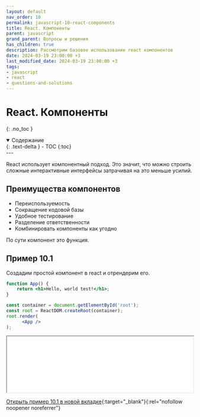 ```yaml
---
layout: default
nav_order: 10
permalink: javascript-10-react-components
title: React. Компоненты
parent: javascript
grand_parent: Вопросы и решения
has_children: true
description: Рассмотрим базовое использование react компонентов
date: 2024-03-19 23:00:00 +3
last_modified_date: 2024-03-19 23:00:00 +3
tags:
- javascript
- react
- questions-and-solutions
---
```


# React. Компоненты
{: .no_toc }

<details open markdown="block">
  <summary>
    Содержание
  </summary>
  {: .text-delta }
- TOC
{:toc}
</details>
---

React использует компонентный подход. 
Это значит, что можно строить сложные интерактивные интерфейсы затрачивая на это меньше усилий.

## Преимущества компонентов

- Переиспользуемость
- Сокращение кодовой базы
- Удобное тестирование
- Разделение ответственности
- Комбинировать компоненты как угодно

По сути компонент это функция.

## Пример 10.1

Создадим простой компонент в react и отрендерим его.

````jsx
function App() {
    return <h1>Hello, world test!</h1>;
}

const container = document.getElementById('root');
const root = ReactDOM.createRoot(container);
root.render(
      <App />
);
````

<iframe class="" loading="lazy" title="" src="/assets/demo/qs/javascript/10/10.1-react.html" height="152" width="100%"></iframe>

[Открыть пример 10.1 в новой вкладке](/assets/demo/qs/javascript/10/10.1-react.html){:target="_blank"}{:rel="nofollow noopener noreferrer"}
